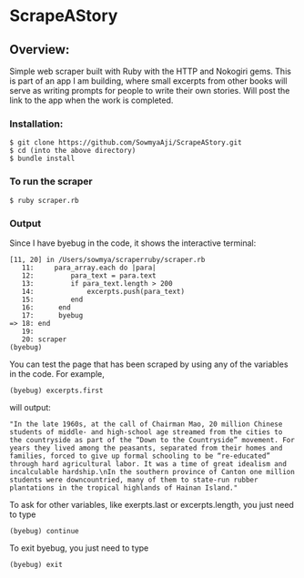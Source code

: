 # ScrapeAStory

## Overview:

Simple web scraper built with Ruby with the HTTP and Nokogiri gems. This is part of an app I am building, where small excerpts from other books will serve as writing prompts for people to write their own stories. Will post the link to the app when the work is completed. 

### Installation:


```
$ git clone https://github.com/SowmyaAji/ScrapeAStory.git
$ cd (into the above directory)
$ bundle install

```

### To run the scraper

```
$ ruby scraper.rb

````

### Output

Since I have byebug in the code, it shows the interactive terminal:

```
[11, 20] in /Users/sowmya/scraperruby/scraper.rb
   11:     para_array.each do |para|
   12:         para_text = para.text
   13:         if para_text.length > 200
   14:             excerpts.push(para_text)
   15:         end
   16:      end
   17:      byebug
=> 18: end
   19:
   20: scraper
(byebug)

```

You can test the page that has been scraped by using any of the variables in the code. For example, 

```
(byebug) excerpts.first

```

will output:

```
"In the late 1960s, at the call of Chairman Mao, 20 million Chinese students of middle- and high-school age streamed from the cities to the countryside as part of the “Down to the Countryside” movement. For years they lived among the peasants, separated from their homes and families, forced to give up formal schooling to be “re-educated” through hard agricultural labor. It was a time of great idealism and incalculable hardship.\nIn the southern province of Canton one million students were downcountried, many of them to state-run rubber plantations in the tropical highlands of Hainan Island."

```

To ask for other variables, like exerpts.last or excerpts.length, you just need to type 

```
(byebug) continue

```

To exit byebug, you just need to type

```
(byebug) exit

```




